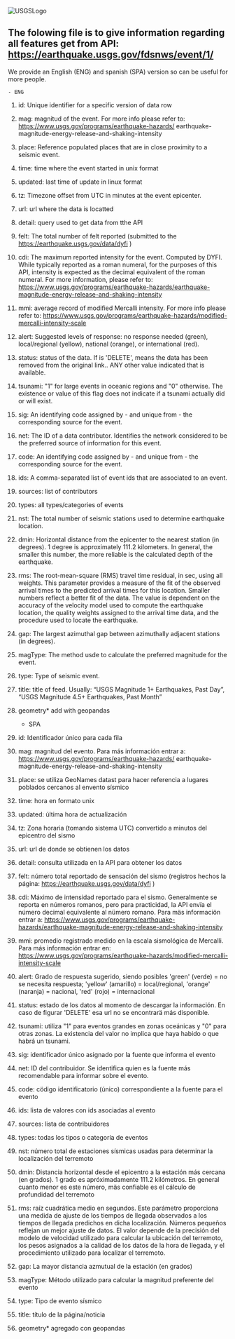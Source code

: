 ![USGSLogo](https://png.pngitem.com/pimgs/s/244-2444558_usgs-png-usgs-logo-black-fox-sports-texarkana.png)

## The folowing file is to give information regarding all features get from API: https://earthquake.usgs.gov/fdsnws/event/1/

We provide an English (ENG) and spanish (SPA) version so can be useful for more people.

    - ENG
1. id: Unique identifier for a specific version of data row

2. mag: magnitud of the event. For more info please refer to: https://www.usgs.gov/programs/earthquake-hazards/
earthquake-magnitude-energy-release-and-shaking-intensity

3. place: Reference populated places that are in close proximity to a seismic event.

4. time: time where the event started in unix format

5. updated: last time of update in linux format

6. tz: Timezone offset from UTC in minutes at the event epicenter.

7. url: url where the data is locatted

8. detail: query used to get data from tthe API

9. felt: The total number of felt reported (submitted to the https://earthquake.usgs.gov/data/dyfi )

10. cdi: The maximum reported intensity for the event. Computed by DYFI. While typically reported as a roman numeral, for the purposes of this API, intensity is expected as the decimal equivalent of the roman numeral. For more information, please refer to: https://www.usgs.gov/programs/earthquake-hazards/earthquake-magnitude-energy-release-and-shaking-intensity

11. mmi: average record of modified Mercalli intensity. For more info please refer to: https://www.usgs.gov/programs/earthquake-hazards/modified-mercalli-intensity-scale

12. alert: Suggested levels of response: no response needed (green), local/regional (yellow), national (orange), or international (red).

13. status: status of the data. If is 'DELETE', means the data has been removed from the original link.. ANY other value indicated that is available. 

14. tsunami: "1" for large events in oceanic regions and "0" otherwise. The existence or value of this flag does not indicate if a tsunami actually did or will exist.

15. sig: An identifying code assigned by - and unique from - the corresponding source for the event.

16. net: The ID of a data contributor. Identifies the network considered to be the preferred source of information for this event.

17. code: An identifying code assigned by - and unique from - the corresponding source for the event.

18. ids: A comma-separated list of event ids that are associated to an event.

19. sources: list of contributors

20. types: all types/categories of events

21. nst: The total number of seismic stations used to determine earthquake location.

22. dmin: Horizontal distance from the epicenter to the nearest station (in degrees). 1 degree is approximately 111.2 kilometers. In general, the smaller this number, the more reliable is the calculated depth of the earthquake.

23. rms: The root-mean-square (RMS) travel time residual, in sec, using all weights. This parameter provides a measure of the fit of the observed arrival times to the predicted arrival times for this location. Smaller numbers reflect a better fit of the data. The value is dependent on the accuracy of the velocity model used to compute the earthquake location, the quality weights assigned to the arrival time data, and the procedure used to locate the earthquake.

24. gap: The largest azimuthal gap between azimuthally adjacent stations (in degrees).

25. magType: The method usde to calculate the preferred magnitude for the event.

26. type: Type of seismic event.

27. title: title of feed. Usually: “USGS Magnitude 1+ Earthquakes, Past Day”, “USGS Magnitude 4.5+ Earthquakes, Past Month”

28. geometry* add with geopandas

    - SPA
1. id: Identificador único para cada fila

2. mag: magnitud del evento. Para más información entrar a: https://www.usgs.gov/programs/earthquake-hazards/
earthquake-magnitude-energy-release-and-shaking-intensity

3. place: se utiliza GeoNames datast para hacer referencia a lugares poblados cercanos al envento sísmico

4. time: hora en formato unix

5. updated: última hora de actualización

6. tz: Zona horaria (tomando sistema UTC) convertido a minutos del epicentro del sismo 

7. url: url de donde se obtienen los datos

8. detail: consulta utilizada en la API para obtener los datos

9. felt: número total reportado de sensación del sismo (registros hechos la página: https://earthquake.usgs.gov/data/dyfi )

10. cdi: Máximo de intensidad reportado para el sismo. Generalmente se reporta en números romanos, pero para practicidad, la API envïa el número decimal equivalente al nümero romano. Para mäs informaciön entrar a: https://www.usgs.gov/programs/earthquake-hazards/earthquake-magnitude-energy-release-and-shaking-intensity

11. mmi: promedio registrado medido en la escala sismológica de Mercalli. Para más información entrar en: https://www.usgs.gov/programs/earthquake-hazards/modified-mercalli-intensity-scale

12. alert: Grado de respuesta sugerido, siendo posibles 'green' (verde) = no se necesita respuesta; 'yellow' (amarillo) = local/regional, 'orange' (naranja) = nacional, 'red' (rojo) = internacional

13. status: estado de los datos al momento de descargar la información. En caso de figurar 'DELETE' esa url no se encontrarä más disponible.


14. tsunami: utiliza "1" para eventos grandes en zonas oceánicas y "0" para otras zonas. La existencia del valor no implica que haya habido o que habrá un tsunami.

15. sig: identificador único asignado por la fuente que informa el evento

16. net: ID del contribuidor. Se identifica quien es la fuente más recomendable para informar sobre el evento.

17. code: cödigo identificatorio (único) correspondiente a la fuente para el evento

18. ids: lista de valores con ids asociadas al evento

19. sources: lista de contribuidores

20. types: todas los tipos o categoría de eventos

21. nst: número total de estaciones sísmicas usadas para determinar la localización del terremoto

22. dmin: Distancia horizontal desde el epicentro a la estación más cercana (en grados). 1 grado es apróximadamente 111.2 kilómetros. En general cuanto menor es este número, mäs confiable es el cálculo de profundidad del terremoto

23. rms: raíz cuadrática medio en segundos. Este parámetro proporciona una medida de ajuste de los tiempos de llegada observados a los tiempos de llegada predichos en dicha localización. Números pequeños reflejan un mejor ajuste de datos. El valor depende de la precisión del modelo de velocidad utilizado para calcular la ubicación del terremoto, los pesos asignados a la calidad de los datos de la hora de llegada, y el procedimiento utilizado para localizar el terremoto.

24. gap: La mayor distancia azmutual de la estación (en grados)

25. magType: Método utilizado para calcular la magnitud preferente del evento

26. type: Tipo de evento sísmico

27. title: título de la página/noticia

28. geometry* agregado con geopandas
